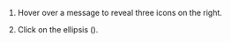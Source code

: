 1. Hover over a message to reveal three icons on the right.

1. Click on the ellipsis (<i class="zulip-icon zulip-icon-ellipsis-v-solid"></i>).
